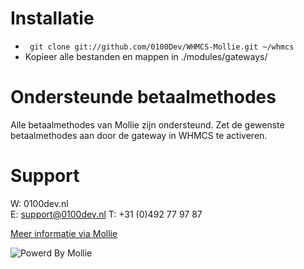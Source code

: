 # Installatie #
+ ``` git clone git://github.com/0100Dev/WHMCS-Mollie.git ~/whmcs```
+ Kopieer alle bestanden en mappen in ./modules/gateways/

# Ondersteunde betaalmethodes #
Alle betaalmethodes van Mollie zijn ondersteund. Zet de gewenste betaalmethodes aan door de gateway in WHMCS te activeren.

# Support #
W: 0100dev.nl  
E: support@0100dev.nl
T: +31 (0)492 77 97 87

[Meer informatie via Mollie](https://www.mollie.nl/betaaldiensten/)

![Powerd By Mollie](http://www.mollie.nl/images/badge-betaling-medium.png)
